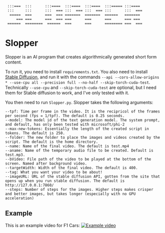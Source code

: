 ```
 :::===  :::      :::====  :::====  :::====  :::===== :::====
 :::     :::      :::  === :::  === :::  === :::      :::  ===
  =====  ===      ===  === =======  =======  ======   =======
     === ===      ===  === ===      ===      ===      === ===
 ======  ========  ======  ===      ===      ======== ===  ===
```


# Slopper
Slopper is an AI program that creates algorithmically generated short form content.

To run it, you need to install `requirements.txt`.
You also need to install [Stable Diffusion](https://github.com/AUTOMATIC1111/stable-diffusion-webui), and run it with the commands `--api --cors-allow-origins * --use-cpu all --precision full --no-half --skip-torch-cuda-test`. Technically `--use-cpu` and `--skip-torch-cuda-test` are optional, but I need them for Stable diffusion to work, and I've only tested with it.

You then need to run `Slopper.py`. Slopper takes the following arguments:
```
--tpf: Time per frame in the video. It is the recipricol of the frames per second (fps = 1/tpf). The default is 0.25 seconds.
--model: The model id of the text generation model. The system prompt, and default, has only been tested with microsoft/phi-2
--max-new-tokens: Essentially the length of the created script in tokens. The default is 250.
--folder: The new folder to place the images and videos created by the script. The default is the home directory.
--name: Name of the final video. The default is test.mp4
--aname: Name of the temporary audio file to be created. Default is test.mp3.
--bVideo: File path of the video to be played at the bottom of the screen. Named after background video.
--targetWidth: Width of the final video. The default is 400.
--tag: What you want your video to be about!
--imageURL: URL of the stable diffusion API, gotten from the site that opens up when you run stable diffusion. The default is http://127.0.0.1:7860/
--steps: Number of steps for the images. Higher steps makes crisper and better images, but takes longer (especially with no GPU acceleration)
```

## Example
This is an example video for F1 Cars:
[![Example video](https://upload.wikimedia.org/wikipedia/commons/thumb/8/8f/Max_Verstappen_2022.jpg/1920px-Max_Verstappen_2022.jpg)]([https://github.com/MelonMars/Slopper/blob/main/final.mp4](https://streamable.com/u67swo))
